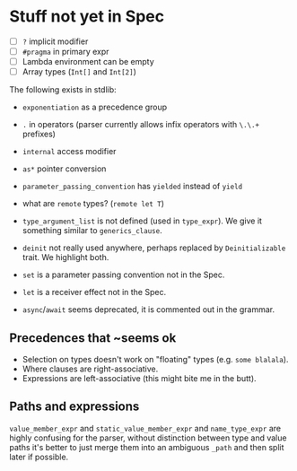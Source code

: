 # Stuff not yet in Spec

- [ ] `?` implicit modifier
- [ ] `#pragma` in primary expr
- [ ] Lambda environment can be empty
- [ ] Array types (`Int[]` and `Int[2]`)

The following exists in stdlib:
- `exponentiation` as a precedence group
- `.` in operators (parser currently allows infix operators with `\.\.+` prefixes)
- `internal` access modifier
- `as*` pointer conversion
- `parameter_passing_convention` has `yielded` instead of `yield`
- what are `remote` types? (`remote let T`)

- `type_argument_list` is not defined (used in `type_expr`). We give it something similar to `generics_clause`.
- `deinit` not really used anywhere, perhaps replaced by `Deinitializable` trait. We highlight both.
- `set` is a parameter passing convention not in the Spec.
- `let` is a receiver effect not in the Spec.

- `async`/`await` seems deprecated, it is commented out in the grammar.

## Precedences that ~seems ok

- Selection on types doesn't work on "floating" types (e.g. `some blalala`).
- Where clauses are right-associative.
- Expressions are left-associative (this might bite me in the butt).

## Paths and expressions

`value_member_expr` and `static_value_member_expr` and `name_type_expr` are highly confusing for the parser,
without distinction between type and value paths it's better to just merge them into an ambiguous `_path`
and then split later if possible.
